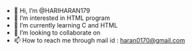 - 👋 Hi, I’m @HARIHARAN179
- 👀 I’m interested in HTML program 
- 🌱 I’m currently learning C and HTML
- 💞️ I’m looking to collaborate on 
- 📫 How to reach me through mail id : haran0170@gmail.com

<!---
HARIHARAN179/HARIHARAN179 is a ✨ special ✨ repository because its `README.md` (this file) appears on your GitHub profile.
You can click the Preview link to take a look at your changes.
--->
